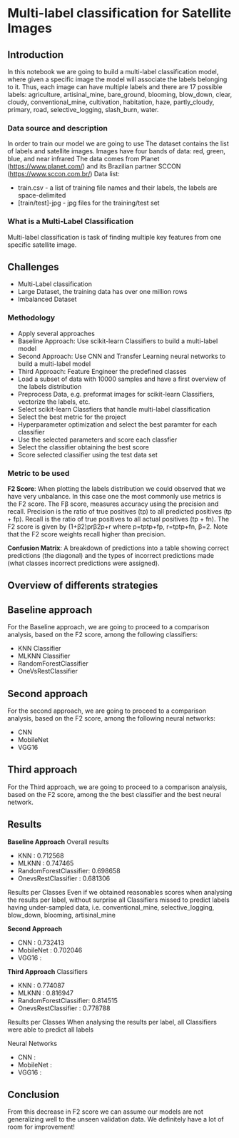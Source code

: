 # Multi-label classification for Satellite Images

## Introduction
In this notebook we are going to build a multi-label classification model, where given a specific image the model will associate the labels belonging to it. Thus, each image can have multiple labels and there are 17 possible labels: agriculture, artisinal_mine, bare_ground, blooming, blow_down, clear, cloudy, conventional_mine, cultivation, habitation, haze, partly_cloudy, primary, road, selective_logging, slash_burn, water.

### Data source and description
In order to train our model we are going to use 
The dataset contains the list of labels and satellite images. Images have four bands of data: red, green, blue, and near infrared
The data comes from Planet (https://www.planet.com/) and its Brazilian partner SCCON (https://www.sccon.com.br/)
Data list:
- train.csv - a list of training file names and their labels, the labels are space-delimited
- [train/test]-jpg - jpg files for the training/test set

### What is a Multi-Label Classification
Multi-label classification is task of finding multiple key features from one specific satellite image.

## Challenges
- Multi-Label classification
- Large Dataset, the training data has over one million rows 
- Imbalanced Dataset

### Methodology 
-  Apply several approaches
  - Baseline Approach: Use scikit-learn Classifiers to build a multi-label model 
  - Second Approach: Use CNN and Transfer Learning neural networks to build a multi-label model 
  - Third Approach: Feature Engineer the predefined classes
-  Load a subset of data with 10000 samples and have a first overview of the labels distribution
-  Preprocess Data, e.g. preformat images for scikit-learn Classifiers, vectorize the labels, etc.
-  Select scikit-learn Classfiers that handle multi-label classification
-  Select the best metric for the project
-  Hyperparameter optimization and select the best paramter for each classifier 
-  Use the selected parameters and score each classfier
-  Select the classifier obtaining the best score
-  Score selected classifier using the test data set

### Metric to be used
**F2 Score**: When plotting the labels distribution we could observed that we have very unbalance. In this case one the most commonly use metrics is  the F2 score. The Fβ score, measures accuracy using the precision and recall. Precision is the ratio of true positives (tp) to all predicted positives (tp + fp). Recall is the ratio of true positives to all actual positives (tp + fn). The F2 score is given by (1+β2)prβ2p+r  where  p=tptp+fp,  r=tptp+fn, β=2. Note that the F2 score weights recall higher than precision.

**Confusion Matrix**: A breakdown of predictions into a table showing correct predictions (the diagonal) and the types of incorrect predictions made (what classes incorrect predictions were assigned).

## Overview of differents strategies
## Baseline approach
For the Baseline approach, we are going to proceed to a comparison analysis, based on the F2 score, among the following classifiers:
  - KNN Classifier
  - MLKNN Classifier
  - RandomForestClassifier
  - OneVsRestClassifier
  
## Second approach
For the second approach, we are going to proceed to a comparison analysis, based on the F2 score, among the following neural networks:
- CNN
- MobileNet
- VGG16

## Third approach
For the Third approach, we are going to proceed to a comparison analysis, based on the F2 score, among the the best classifier and the best neural network.

## Results
**Baseline Approach** 
Overall results
- KNN                   : 0.712568
- MLKNN                 : 0.747465
- RandomForestClassifier: 0.698658
- OnevsRestClassifier   : 0.681306

Results per Classes
Even if we obtained reasonables scores when analysing the results per label, without surprise all Classifiers missed to predict labels having under-sampled data, i.e. conventional_mine, selective_logging, blow_down, blooming, artisinal_mine

**Second Approach**
- CNN                   : 0.732413
- MobileNet             : 0.702046
- VGG16                 : 

**Third Approach**
Classifiers
- KNN                   : 0.774087
- MLKNN                 : 0.816947
- RandomForestClassifier: 0.814515
- OnevsRestClassifier   : 0.778788

Results per Classes
When analysing the results per label, all Classifiers were able to predict all labels

Neural Networks
- CNN                   : 
- MobileNet             : 
- VGG16                 : 

## Conclusion
From this decrease in F2 score we can assume our models are not generalizing well to the unseen validation data. We definitely have a lot of room for improvement!
